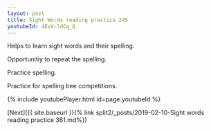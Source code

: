 ```yaml
---
layout: post
title: Sight Words reading practice 245
youtubeId: 4EvV-ldCq_Q
---
```

 
 
Helps to learn sight words and their spelling.

Opportunitiy to repeat the spelling. 

Practice spelling. 
 
Practice for spelling bee competitions. 
 
{% include youtubePlayer.html id=page.youtubeId %}
 
 

[Next]({{ site.baseurl }}{% link  split2/_posts/2019-02-10-Sight words reading practice 361.md%})
 
